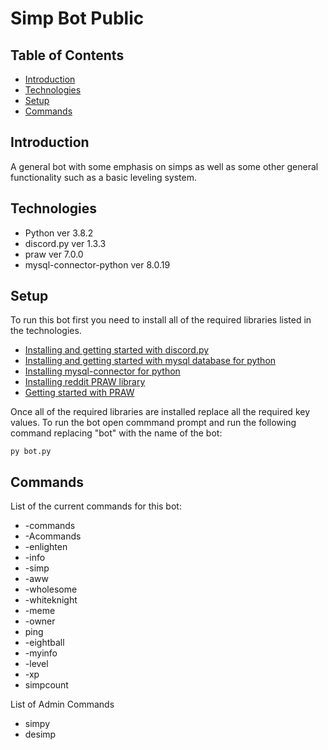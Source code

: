 # Simp Bot Public

## Table of Contents

* [Introduction](#introduction)
* [Technologies](#technologies)
* [Setup](#setup)
* [Commands](#commands)

## Introduction

A general bot with some emphasis on simps as well as some other general functionality such as a basic leveling system.

## Technologies
* Python ver 3.8.2
* discord.py ver 1.3.3
* praw ver 7.0.0
* mysql-connector-python ver 8.0.19

## Setup
To run this bot first you need to install all of the required libraries listed in the technologies.
* [Installing and getting started with discord.py](https://discordpy.readthedocs.io/en/latest/intro.html)
* [Installing and getting started with mysql database for python](https://pythonspot.com/mysql-with-python/)
* [Installing mysql-connector for python](https://www.mysqltutorial.org/getting-started-mysql-python-connector/)
* [Installing reddit PRAW library](https://praw.readthedocs.io/en/latest/getting_started/installation.html)
* [Getting started with PRAW](https://praw.readthedocs.io/en/latest/getting_started/quick_start.html)

Once all of the required libraries are installed replace all the required key values.
To run the bot open commmand prompt and run the following command replacing "bot" with the name of the bot:
```
py bot.py
```

## Commands
List of the current commands for this bot:
* -commands 
* -Acommands
* -enlighten
* -info
* -simp
* -aww
* -wholesome
* -whiteknight
* -meme
* -owner
* ping
* -eightball
* -myinfo
* -level
* -xp
* simpcount

List of Admin Commands
* simpy
* desimp
